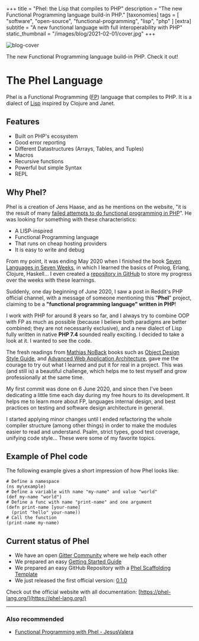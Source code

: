 +++
title = "Phel: the Lisp that compiles to PHP"
description = "The new Functional Programming language build-in PHP."
[taxonomies]
tags = [ "software", "open-source", "functional-programming", "lisp", "php" ]
[extra]
subtitle = "A new functional language with full interoperability with PHP"
static_thumbnail = "/images/blog/2021-02-01/cover.jpg"
+++

![blog-cover](/images/blog/2021-02-01/cover.jpg)

The new Functional Programming language build-in PHP. Check it out!

<!-- more -->

# The Phel Language

Phel is a Functional Programming ([FP](https://en.wikipedia.org/wiki/Functional_programming)) language that compiles to PHP. It is a dialect of [Lisp](https://en.wikipedia.org/wiki/Lisp_(programming_language)) inspired by Clojure and Janet.

## Features

- Built on PHP's ecosystem
- Good error reporting
- Different Datastructures (Arrays, Tables, and Tuples)
- Macros
- Recursive functions
- Powerful but simple Syntax
- REPL

## Why Phel?

Phel is a creation of Jens Haase, and as he mentions on the website, "it is the result of many [failed attempts to do functional programming in PHP](https://phel-lang.org/blog/functional-programming-in-php)". He was looking for something with these characteristics:

- A LISP-inspired
- Functional Programming language
- That runs on cheap hosting providers
- It is easy to write and debug

From my point, it was ending May 2020 when I finished the
book [Seven Languages in Seven Weeks](/readings/7-languages-in-7-weeks/), in which I learned the basics of Prolog, Erlang,
Clojure, Haskell… I even created a [repository in GitHub](https://github.com/Chemaclass/7LangIn7Weeks) to store my
progress over the weeks with these learnings.

Suddenly, one day beginning of June 2020, I saw a post in Reddit's PHP official channel, with a message of someone
mentioning this "**Phel**" project, claiming to be a **"functional programming language" written in PHP**!

I work with PHP for around 8 years so far, and I always try to combine OOP with FP as much as possible (because I
believe both paradigms are better combined; they are not necessarily exclusive), and a new dialect of Lisp fully written
in native **PHP 7.4** sounded really exciting. I decided to take a look at it. I wanted to see the code.

The fresh readings from [Mathias NoBack](https://x.com/matthiasnoback) books such
as [Object Design Style Guide](/readings/object-design-style-guide),
and [Advanced Web Application Architecture](/readings/advance-web-application-architecture/), gave me the courage to try
out what I learned and put it for real in a project. This was (and still is) a beautiful challenge, which helps me to
test myself and grow professionally at the same time.

My first commit was done on 6 June 2020, and since then I've been dedicating a little time each day during my free
hours to its development.
It helps me to learn more about FP, languages internal design, and best practices on testing and software design
architecture in general.

I started applying minor changes until I ended refactoring the whole compiler structure (among other things) in order to
make the modules easier to read and understand. Psalm, strict types, good test coverage, unifying code style… These were
some of my favorite topics.

## Example of Phel code

The following example gives a short impression of how Phel looks like:
```phel
# Define a namespace
(ns my\example)
# Define a variable with name "my-name" and value "world"
(def my-name "world")
# Define a func with name "print-name" and one argument
(defn print-name [your-name]
  (print "hello" your-name))
# Call the function
(print-name my-name)
```

## Current status of Phel
- We have an open [Gitter Community](https://gitter.im/phel-lang/community) where we help each other
- We prepared an easy [Getting Started Guide](https://phel-lang.org/documentation/getting-started/)
- We prepared an easy GitHub Repository with a [Phel Scaffolding Template](https://github.com/phel-lang/phel-scaffolding)
- We just released the first official version: [0.1.0](https://github.com/phel-lang/phel-lang/tags)

Check out the official website with all documentation: [https://phel-lang.org/](https://phel-lang.org/)

---

### Also recommended

- [Functional Programming with Phel - JesusValera](https://jesusvalerareales.com/functional-programming-with-phel/)
